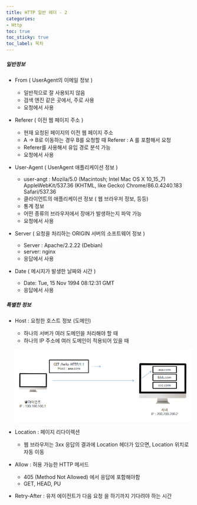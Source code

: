 ```yaml
---
title: HTTP 일반 헤더 - 2
categories:
- Http
toc: true
toc_sticky: true
toc_label: 목차
---
```


##### 일반정보

* From ( UserAgent의 이메일 정보 )
  * 일반적으로 잘 사용되지 않음
  * 검색 엔진 같은 곳에서, 주로 사용
  * 요청에서 사용



* Referer ( 이전 웹 페이지 주소 )
  *  현재 요청된 페이지의 이전 웹 페이지 주소
  * A -> B로 이동하는 경우 B를 요청할 때 Referer : A 를 포함해서 요청
  * Referer를 사용해서 유입 경로 분석 가능
  * 요청에서 사용



* User-Agent ( UserAgent 애플리케이션 정보 )
  * user-angt : Mozila/5.0 (Macintosh; Intel Mac OS X 10_15_7) AppleWebKit/537.36 (KHTML, like Gecko) Chrome/86.0.4240.183 Safari/537.36
  * 클라이언트의 애플리케이션 정보 ( 웹 브라우저 정보, 등등)
  * 통계 정보
  * 어떤 종류의 브라우저에서 장애가 발생하는지 파악 가능
  * 요청에서 사용



* Server ( 요청을 처리하는 ORIGIN 서버의 소프트웨어 정보 )
  * Server : Apache/2.2.22 (Debian)
  * server: nginx
  * 응답에서 사용



* Date ( 메시지가 발생한 날짜와 시간 )
  * Date: Tue, 15 Nov 1994 08:12:31 GMT
  * 응답에서 사용



##### 특별한 정보

* Host : 요청한 호스트 정보 (도메인)

  * 하나의 서버가 여러 도메인을 처리해야 할 때
  * 하나의 IP 주소에 여러 도메인이 적용되어 있을 때

  ![image-20210130222715121](../../assets/images/2021-01-24-http-6/image-20210130222715121.png)

* Location : 페이지 리다이렉션

  * 웹 브라우저는 3xx 응답의 결과에 Location 헤더가 있으면, Location 위치로 자동 이동 

* Allow : 허용 가능한 HTTP 메서드

  * 405 (Method Not Allowed) 에서 응답에 포함해야함
  * GET, HEAD, PU

* Retry-After : 유저 에이전트가 다음 요청 을 하기까지 기다려야 하는 시간

  